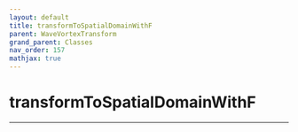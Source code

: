 ```yaml
---
layout: default
title: transformToSpatialDomainWithF
parent: WaveVortexTransform
grand_parent: Classes
nav_order: 157
mathjax: true
---
```


#  transformToSpatialDomainWithF




---

